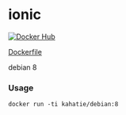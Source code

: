 # ionic
[![Docker Hub](https://img.shields.io/badge/docker-kahatie%2Fdebian-008bb8.svg)](https://registry.hub.docker.com/u/kahatie/debian/)

[Dockerfile](https://github.com/kahatie/docker/blob/master/debian/8/Dockerfile)

debian 8 

### Usage
```
docker run -ti kahatie/debian:8
```